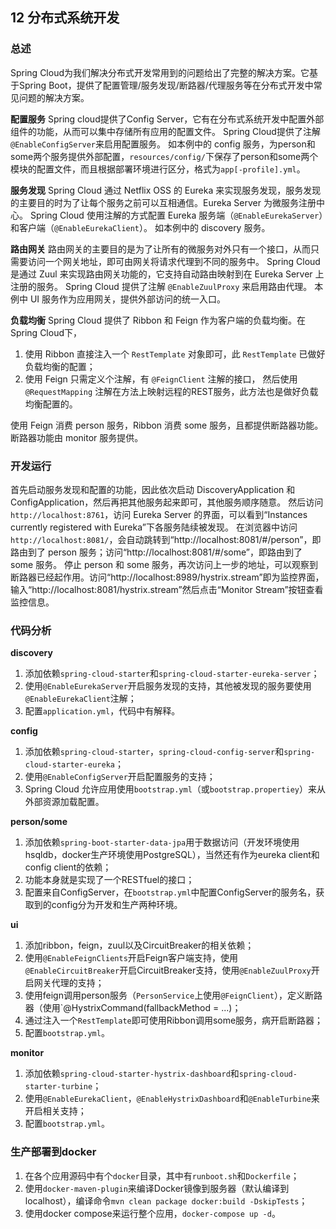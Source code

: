## 12 分布式系统开发

### 总述
Spring Cloud为我们解决分布式开发常用到的问题给出了完整的解决方案。它基于Spring Boot，提供了配置管理/服务发现/断路器/代理服务等在分布式开发中常见问题的解决方案。

**配置服务**
Spring cloud提供了Config Server，它有在分布式系统开发中配置外部组件的功能，从而可以集中存储所有应用的配置文件。
Spring Cloud提供了注解`@EnableConfigServer`来启用配置服务。
如本例中的 config 服务，为person和some两个服务提供外部配置，`resources/config/`下保存了person和some两个模块的配置文件，而且根据部署环境进行区分，格式为`app[-profile].yml`。

**服务发现**
Spring Cloud 通过 Netflix OSS 的 Eureka 来实现服务发现，服务发现的主要目的时为了让每个服务之前可以互相通信。Eureka Server 为微服务注册中心。
Spring Cloud 使用注解的方式配置 Eureka 服务端（`@EnableEurekaServer`）和客户端（`@EnableEurekaClient`）。
如本例中的 discovery 服务。

**路由网关**
路由网关的主要目的是为了让所有的微服务对外只有一个接口，从而只需要访问一个网关地址，即可由网关将请求代理到不同的服务中。
Spring Cloud 是通过 Zuul 来实现路由网关功能的，它支持自动路由映射到在 Eureka Server 上注册的服务。 Spring Cloud 提供了注解 `@EnableZuulProxy` 来启用路由代理。
本例中 UI 服务作为应用网关，提供外部访问的统一入口。 


**负载均衡**
Spring Cloud 提供了 Ribbon 和 Feign 作为客户端的负载均衡。在Spring Cloud下，
  1. 使用 Ribbon 直接注入一个 `RestTemplate` 对象即可，此 `RestTemplate` 已做好负载均衡的配置；
  2. 使用 Feign 只需定义个注解，有 `@FeignClient` 注解的接口， 然后使用 `@RequestMapping` 注解在方法上映射远程的REST服务，此方法也是做好负载均衡配置的。

使用 Feign 消费 person 服务，Ribbon 消费 some 服务，且都提供断路器功能。断路器功能由 monitor 服务提供。

### 开发运行
首先启动服务发现和配置的功能，因此依次启动 DiscoveryApplication 和 ConfigApplication，然后再把其他服务起来即可，其他服务顺序随意。
然后访问`http://localhost:8761`，访问 Eureka Server 的界面，可以看到“Instances currently registered with Eureka”下各服务陆续被发现。
在浏览器中访问`http://localhost:8081/`，会自动跳转到“http://localhost:8081/#/person”，即路由到了 person 服务；访问“http://localhost:8081/#/some”，即路由到了 some 服务。
停止 person 和 some 服务，再次访问上一步的地址，可以观察到断路器已经起作用。访问“http://localhost:8989/hystrix.stream”即为监控界面，输入“http://localhost:8081/hystrix.stream”然后点击“Monitor Stream”按钮查看监控信息。

### 代码分析
**discovery**
1. 添加依赖`spring-cloud-starter`和`spring-cloud-starter-eureka-server`；
2. 使用`@EnableEurekaServer`开启服务发现的支持，其他被发现的服务要使用`@EnableEurekaClient`注解；
3. 配置`application.yml`，代码中有解释。

**config**
1. 添加依赖`spring-cloud-starter`，`spring-cloud-config-server`和`spring-cloud-starter-eureka`；
2. 使用`@EnableConfigServer`开启配置服务的支持；
3. Spring Cloud 允许应用使用`bootstrap.yml`（或`bootstrap.propertiey`）来从外部资源加载配置。

**person/some**
1. 添加依赖`spring-boot-starter-data-jpa`用于数据访问（开发环境使用hsqldb，docker生产环境使用PostgreSQL），当然还有作为eureka client和config client的依赖；
2. 功能本身就是实现了一个RESTfuel的接口；
3. 配置来自ConfigServer，在`bootstrap.yml`中配置ConfigServer的服务名，获取到的config分为开发和生产两种环境。

**ui**
1. 添加ribbon，feign，zuul以及CircuitBreaker的相关依赖；
2. 使用`@EnableFeignClients`开启Feign客户端支持，使用`@EnableCircuitBreaker`开启CircuitBreaker支持，使用`@EnableZuulProxy`开启网关代理的支持；
3. 使用feign调用person服务（`PersonService`上使用`@FeignClient`），定义断路器（使用`@HystrixCommand(fallbackMethod = ...)；
4. 通过注入一个`RestTemplate`即可使用Ribbon调用some服务，病开启断路器；
5. 配置`bootstrap.yml`。

**monitor**
1. 添加依赖`spring-cloud-starter-hystrix-dashboard`和`spring-cloud-starter-turbine`；
2. 使用`@EnableEurekaClient`，`@EnableHystrixDashboard`和`@EnableTurbine`来开启相关支持；
3. 配置`bootstrap.yml`。

### 生产部署到docker
1. 在各个应用源码中有个`docker`目录，其中有`runboot.sh`和`Dockerfile`；
2. 使用`docker-maven-plugin`来编译Docker镜像到服务器（默认编译到localhost），编译命令`mvn clean package docker:build -DskipTests`；
3. 使用docker compose来运行整个应用，`docker-compose up -d`。
